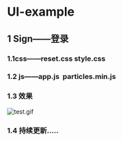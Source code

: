 # UI-example

<a name="88c2904d"></a>
## 1 Sign——登录

<a name="3617d7a9"></a>
### 1.1css——reset.css style.css

<a name="982c698c"></a>
### 1.2 js——app.js  particles.min.js

<a name="6bdf279e"></a>
### 1.3 效果

![test.gif](https://github.com/wongnoubo/UI-example/blob/master/img/test.gif)

<a name="f19c6406"></a>
### 1.4 持续更新.....
